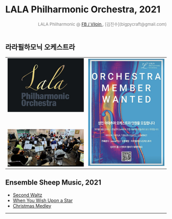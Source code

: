 
# LALA Philharmonic Orchestra, 2021

<div align='right'><font size=2 color='gray'>LALA Philharmonic  @ <font color='blue'><a href='https://www.facebook.com/jskim.kr'>FB / Viloin </a></font>, [김진수](bigpycraft@gmail.com)</font></div>
<br>

## 라라필하모닉 오케스트라
<table border=0>
  <tr>
    <td width='50%'>
      <img src="./images/img_main_front.png">
      </br></br></br></br>
      <img src="./images/mem_practice_01.jpg">
    </td>
    <td width='50%'>
      <img src="./images/mem_wanted.jpg">
    </td>
  </tr>
</table>

## Ensemble Sheep Music, 2021
- [Second Waltz ][Msheet-10-1]
- [When You Wish Upon a Star ][Msheet-10-2]
- [Christmas Medley ][Msheet-11-1]

<hr>

[Msheet-10-1]: ./sheet_music/10_second_waltz                            "Go Msheet-10-1"
[Msheet-10-2]: ./sheet_music/10_when_you_wish_upon_a_star        "Go Msheet-10-2"
[Msheet-11-1]: ./sheet_music/11_christmas_medley                       "Go Msheet-11-1"


